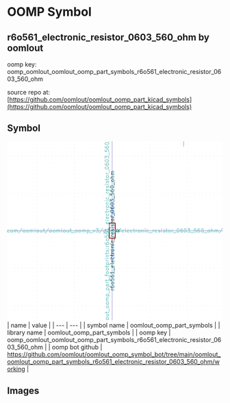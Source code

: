 # OOMP Symbol  
## r6o561_electronic_resistor_0603_560_ohm  by oomlout  
  
oomp key: oomp_oomlout_oomlout_oomp_part_symbols_r6o561_electronic_resistor_0603_560_ohm  
  
source repo at: [https://github.com/oomlout/oomlout_oomp_part_kicad_symbols](https://github.com/oomlout/oomlout_oomp_part_kicad_symbols)  
## Symbol  
  
[![working.png](working_600.png)](working.png)  
| name | value | 
| --- | --- | 
| symbol name | oomlout_oomp_part_symbols | 
| library name | oomlout_oomp_part_symbols | 
| oomp key | oomp_oomlout_oomlout_oomp_part_symbols_r6o561_electronic_resistor_0603_560_ohm | 
| oomp bot github | https://github.com/oomlout/oomlout_oomp_symbol_bot/tree/main/oomlout_oomlout_oomp_part_symbols_r6o561_electronic_resistor_0603_560_ohm/working | 
## Images  

